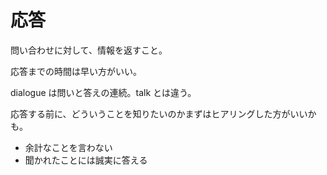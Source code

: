 # 応答

問い合わせに対して、情報を返すこと。

応答までの時間は早い方がいい。

dialogue は問いと答えの連続。talk とは違う。

応答する前に、どういうことを知りたいのかまずはヒアリングした方がいいかも。

- 余計なことを言わない
- 聞かれたことには誠実に答える
